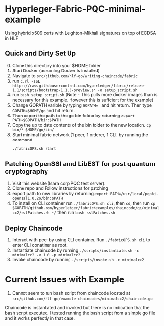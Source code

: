 # Hyperleger-Fabric-PQC-minimal-example
Using hybrid x509 certs  with Leighton-Mikhali signatures on top of ECDSA in HLF


Quick and Dirty Set Up
-----------------------

0. Clone this directory into your $HOME folder
1. Start Docker (assuming Docker is installed)
2. Navigate to ``` src/github.com/hlf-go/writing-chaincode/fabric ```
3. run ``` curl -sSL https://raw.githubusercontent.com/hyperledger/fabric/release-1.1/scripts/bootstrap-1.1.0-preview.sh -o setup_script.sh ```
4. run ``` bash setup_script.sh ``` (Note - This pulls more docker images than is necessary for this example. However this is suffcient for the example)
5. Change GOPATH varible by typing ```GOPATH= ``` and hit return. Then type ```GOPATH=$HOME/go``` and hit return.
6. Then export the path to the go bin folder by returning ```export PATH=$GOPATH/bin:$PATH```
7. Copy the up to date contents of the bin folder to the new location. ```cp bin/* $HOME/go/bin/```
8. Start minimal fabric network (1 peer, 1 orderer, 1 CLI) by running the command 
   ```bash
   ./fabricOPS.sh start
   ```


Patching OpenSSl amd LibEST for post quantum cryptography
---------------------------------------------------------

1. Visit this website (Isara corp PQC test server). 
2. Clone repo and Follow instructions for patching
3. export path to new libraries by returning ```export PATH=/usr/local/pqpki-openssl1.0.2o/bin:$PATH``` 
4. To install on CLI container run  ```./fabricOPS.sh cli```, then ```cd```, 
then run ```cp $GOPATH/github.com/hyperledger/fabric/examples/chaincode/go/minimalcc2/sslPatches.sh ~/```
then run ```bash sslPatches.sh```




Deploy Chaincode
----------------

1. Interact with peer by using CLI container. Run ```./fabricOPS.sh cli``` to enter CLI conatiner as root.
2. Instantiate chaincode by running ```./scripts/instantiate.sh -c minimalcc2 -v 1.0 -p minimalcc2```
3. Invoke chaincode by running ``` ./scripts/invoke.sh -c minimalcc2 ```





Current Issues with Example
===========================
1. Cannot seem to run bash script from chaincode located at ```src/github.com/hlf-go/example-chaincodes/minimalcc2/chaincode.go```

Chaincode is instantiated and invoked but there is no indication that the bash script executed.
I tested running the bash script from a simple go file and it works perfectly in that case.
